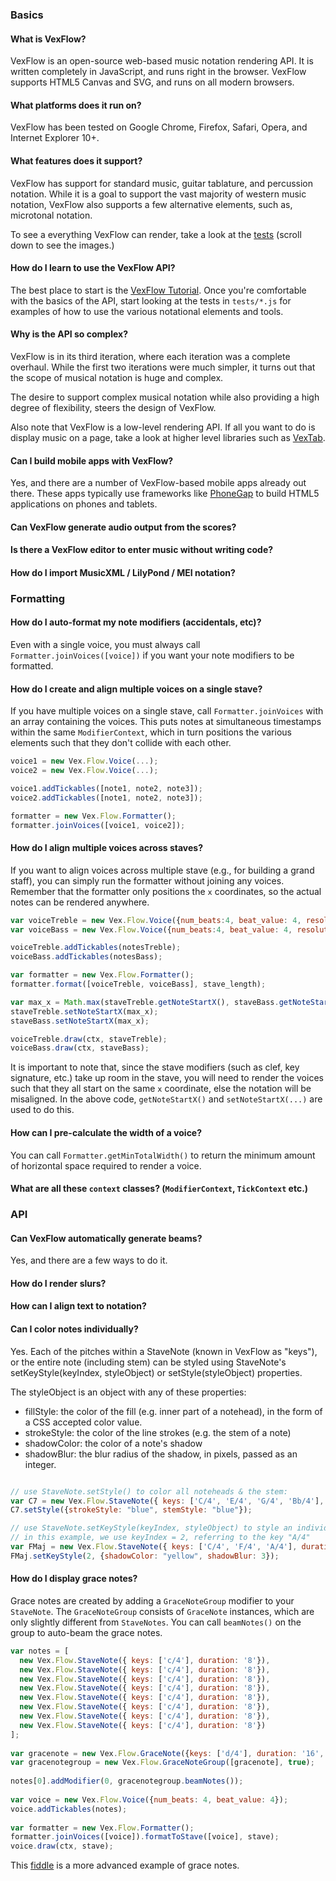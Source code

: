 ### Basics
#### What is VexFlow?

VexFlow is an open-source web-based music notation rendering API. It is written completely in JavaScript, and runs right in the browser. VexFlow supports HTML5 Canvas and SVG, and runs on all modern browsers.

#### What platforms does it run on?

VexFlow has been tested on Google Chrome, Firefox, Safari, Opera, and Internet Explorer 10+.

#### What features does it support?

VexFlow has support for standard music, guitar tablature, and percussion notation. While it is a goal to support the vast majority of western music notation, VexFlow also supports a few alternative elements, such as, microtonal notation.

To see a everything VexFlow can render, take a look at the [tests](http://www.vexflow.com/tests/index.html) (scroll down to see the images.)

#### How do I learn to use the VexFlow API?

The best place to start is the [VexFlow Tutorial](http://www.vexflow.com/docs/tutorial.html). Once you're comfortable with the basics of the API, start looking at the tests in `tests/*.js` for examples of how to use the various notational elements and tools.

#### Why is the API so complex?

VexFlow is in its third iteration, where each iteration was a complete overhaul. While the first two iterations were much simpler, it turns out that the scope of musical notation is huge and complex.

The desire to support complex musical notation while also providing a high degree of flexibility, steers the design of VexFlow.

Also note that VexFlow is a low-level rendering API. If all you want to do is display music on a page, take a look at higher level libraries such as [VexTab](http://vexflow.com/vextab/).

#### Can I build mobile apps with VexFlow?

Yes, and there are a number of VexFlow-based mobile apps already out there. These apps typically use frameworks like [PhoneGap](phonegap.com) to build HTML5 applications on phones and tablets.

#### Can VexFlow generate audio output from the scores?
#### Is there a VexFlow editor to enter music without writing code?
#### How do I import MusicXML / LilyPond / MEI notation?

### Formatting

#### How do I auto-format my note modifiers (accidentals, etc)?

Even with a single voice, you must always call `Formatter.joinVoices([voice])` if you want your note modifiers to be formatted.

#### How do I create and align multiple voices on a single stave?

If you have multiple voices on a single stave, call `Formatter.joinVoices` with an array containing the voices. This puts notes at simultaneous timestamps within the same `ModifierContext`, which in turn positions the various elements such that they don't collide with each other.

```javascript
voice1 = new Vex.Flow.Voice(...);
voice2 = new Vex.Flow.Voice(...);

voice1.addTickables([note1, note2, note3]);
voice2.addTickables([note1, note2, note3]);

formatter = new Vex.Flow.Formatter();
formatter.joinVoices([voice1, voice2]);
```

#### How do I align multiple voices across staves?

If you want to align voices across multiple stave (e.g., for building a grand staff), you can simply run the formatter without joining any voices. Remember that the formatter only positions the `x` coordinates, so the actual notes can be rendered anywhere.

```javascript
var voiceTreble = new Vex.Flow.Voice({num_beats:4, beat_value: 4, resolution:Vex.Flow.RESOLUTION});
var voiceBass = new Vex.Flow.Voice({num_beats:4, beat_value: 4, resolution:Vex.Flow.RESOLUTION});

voiceTreble.addTickables(notesTreble);
voiceBass.addTickables(notesBass);

var formatter = new Vex.Flow.Formatter();
formatter.format([voiceTreble, voiceBass], stave_length);

var max_x = Math.max(staveTreble.getNoteStartX(), staveBass.getNoteStartX());
staveTreble.setNoteStartX(max_x);
staveBass.setNoteStartX(max_x);

voiceTreble.draw(ctx, staveTreble);
voiceBass.draw(ctx, staveBass);
```

It is important to note that, since the stave modifiers (such as clef, key signature, etc.) take up room in the stave, you will need to render the voices such that they all start on the same `x` coordinate, else the notation will be misaligned. In the above code, `getNoteStartX()` and `setNoteStartX(...)` are used to do this.

#### How can I pre-calculate the width of a voice?

You can call `Formatter.getMinTotalWidth()` to return the minimum amount of horizontal space required to render a voice.

#### What are all these `context` classes? (`ModifierContext`, `TickContext` etc.)

### API

#### Can VexFlow automatically generate beams?

Yes, and there are a few ways to do it.

#### How do I render slurs?
#### How can I align text to notation?
#### Can I color notes individually?

Yes.  Each of the pitches within a StaveNote (known in VexFlow as "keys"), or the entire note (including stem) can be styled using StaveNote's setKeyStyle(keyIndex, styleObject) or setStyle(styleObject) properties.  

The styleObject is an object with any of these properties:
- fillStyle: the color of the fill (e.g. inner part of a notehead), in the form of a CSS accepted color value.
- strokeStyle: the color of the line strokes (e.g. the stem of a note)
- shadowColor: the color of a note's shadow
- shadowBlur: the blur radius of the shadow, in pixels, passed as an integer.

```javascript

// use StaveNote.setStyle() to color all noteheads & the stem:
var C7 = new Vex.Flow.StaveNote({ keys: ['C/4', 'E/4', 'G/4', 'Bb/4'], duration: '8'});
C7.setStyle({strokeStyle: "blue", stemStyle: "blue"});

// use StaveNote.setKeyStyle(keyIndex, styleObject) to style an individual notehead.
// in this example, we use keyIndex = 2, referring to the key "A/4"
var FMaj = new Vex.Flow.StaveNote({ keys: ['C/4', 'F/4', 'A/4'], duration: '8'});
FMaj.setKeyStyle(2, {shadowColor: "yellow", shadowBlur: 3});
```

#### How do I display grace notes?

Grace notes are created by adding a `GraceNoteGroup` modifier to your `StaveNote`. The `GraceNoteGroup` consists of `GraceNote` instances, which are only slightly different from `StaveNotes`. You can call `beamNotes()` on the group to auto-beam the grace notes.

```javascript
var notes = [
  new Vex.Flow.StaveNote({ keys: ['c/4'], duration: '8'}),
  new Vex.Flow.StaveNote({ keys: ['c/4'], duration: '8'}),
  new Vex.Flow.StaveNote({ keys: ['c/4'], duration: '8'}),
  new Vex.Flow.StaveNote({ keys: ['c/4'], duration: '8'}),
  new Vex.Flow.StaveNote({ keys: ['c/4'], duration: '8'}),
  new Vex.Flow.StaveNote({ keys: ['c/4'], duration: '8'}),
  new Vex.Flow.StaveNote({ keys: ['c/4'], duration: '8'}),
  new Vex.Flow.StaveNote({ keys: ['c/4'], duration: '8'})
];
 
var gracenote = new Vex.Flow.GraceNote({keys: ['d/4'], duration: '16', slash: true });
var gracenotegroup = new Vex.Flow.GraceNoteGroup([gracenote], true);
 
notes[0].addModifier(0, gracenotegroup.beamNotes());
 
var voice = new Vex.Flow.Voice({num_beats: 4, beat_value: 4});
voice.addTickables(notes);
 
var formatter = new Vex.Flow.Formatter();
formatter.joinVoices([voice]).formatToStave([voice], stave);
voice.draw(ctx, stave);
```

This [fiddle](http://jsfiddle.net/vW9v5/) is a more advanced example of grace notes.





